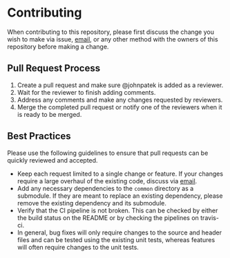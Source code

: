 # Contributing

When contributing to this repository, please first discuss the change you wish to make via issue,
[email](mailto:johnpatek2@gmail.com), or any other method with the owners of this repository before making a change.

## Pull Request Process

1. Create a pull request and make sure @johnpatek is added as a reviewer.
2. Wait for the reviewer to finish adding comments.
3. Address any comments and make any changes requested by reviewers.
4. Merge the completed pull request or notify one of the reviewers when it is ready to be merged.

## Best Practices

Please use the following guidelines to ensure that pull requests can be quickly reviewed and accepted.

+ Keep each request limited to a single change or feature. If your changes require a large overhaul of
the existing code, discuss via [email](mailto:johnpatek2@gmail.com).
+ Add any necessary dependencies to the `common` directory as a submodule. If they are meant to replace
an existing dependency, please remove the existing dependency and its submodule.
+ Verify that the CI pipeline is not broken. This can be checked by either the build status on the README or
by checking the pipelines on travis-ci.
+ In general, bug fixes will only require changes to the source and header files and can be tested using
the existing unit tests, whereas features will often require changes to the unit tests.
